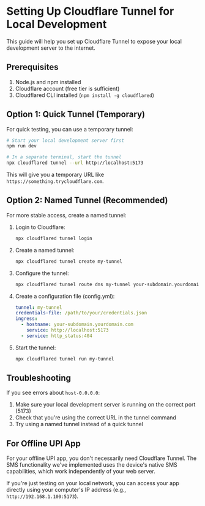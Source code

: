 # Setting Up Cloudflare Tunnel for Local Development

This guide will help you set up Cloudflare Tunnel to expose your local development server to the internet.

## Prerequisites

1. Node.js and npm installed
2. Cloudflare account (free tier is sufficient)
3. Cloudflared CLI installed (`npm install -g cloudflared`)

## Option 1: Quick Tunnel (Temporary)

For quick testing, you can use a temporary tunnel:

```bash
# Start your local development server first
npm run dev

# In a separate terminal, start the tunnel
npx cloudflared tunnel --url http://localhost:5173
```

This will give you a temporary URL like `https://something.trycloudflare.com`.

## Option 2: Named Tunnel (Recommended)

For more stable access, create a named tunnel:

1. Login to Cloudflare:
   ```bash
   npx cloudflared tunnel login
   ```

2. Create a named tunnel:
   ```bash
   npx cloudflared tunnel create my-tunnel
   ```

3. Configure the tunnel:
   ```bash
   npx cloudflared tunnel route dns my-tunnel your-subdomain.yourdomain.com
   ```

4. Create a configuration file (config.yml):
   ```yaml
   tunnel: my-tunnel
   credentials-file: /path/to/your/credentials.json
   ingress:
     - hostname: your-subdomain.yourdomain.com
       service: http://localhost:5173
     - service: http_status:404
   ```

5. Start the tunnel:
   ```bash
   npx cloudflared tunnel run my-tunnel
   ```

## Troubleshooting

If you see errors about `host-0.0.0.0`:

1. Make sure your local development server is running on the correct port (5173)
2. Check that you're using the correct URL in the tunnel command
3. Try using a named tunnel instead of a quick tunnel

## For Offline UPI App

For your offline UPI app, you don't necessarily need Cloudflare Tunnel. The SMS functionality we've implemented uses the device's native SMS capabilities, which work independently of your web server.

If you're just testing on your local network, you can access your app directly using your computer's IP address (e.g., `http://192.168.1.100:5173`). 